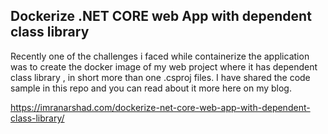 ## Dockerize .NET CORE web App with dependent class library

Recently one of the challenges i faced while containerize the application was to create the docker image of my web project 
where it has dependent class library , in short more than one .csproj files. I have shared the code sample in this repo and 
you can read about it more here on my blog.

https://imranarshad.com/dockerize-net-core-web-app-with-dependent-class-library/
